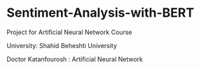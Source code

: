 # Sentiment-Analysis-with-BERT
 Project for Artificial Neural Network Course 
 
 University: Shahid Beheshti University
 
Doctor Katanfourosh : Artificial Neural Network
